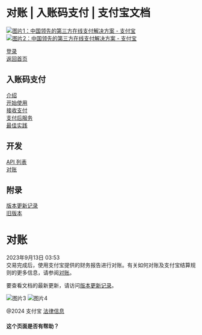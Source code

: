 对账 | 入账码支付 | 支付宝文档
===============

[![图片1：中国领先的第三方在线支付解决方案 - 支付宝](https://ac.alipay.com/storage/2024/3/26/d66c43c0-440d-4c97-9976-f2028a2c8c5e.svg) ![图片2：中国领先的第三方在线支付解决方案 - 支付宝](https://ac.alipay.com/storage/2024/3/26/a48bd336-aea0-4f16-bf83-616eacbb4434.svg)](/docs/)

[登录](https://global.alipay.com/ilogin/account_login.htm?goto=https%3A%2F%2Fglobal.alipay.com%2Fdocs%2Fac%2Fams_ec%2Freconcile)  
[返回首页](../../)

入账码支付
----------

[介绍](/docs/ac/ams_ec/introduction)  
[开始使用](/docs/ac/ams_ec/start)  
[接收支付](/docs/ac/ams_ec/acceptpayment)  
[支付后服务](/docs/ac/ams_ec/postpayment)  
[最佳实践](/docs/ac/ams_ec/bp)  

开发
----

[API 列表](/docs/ac/ams_ec/apilist)  
[对账](/docs/ac/ams_ec/reconcile)  

附录
----

[版本更新记录](/docs/ac/ams_ec/releasenotes)  
[旧版本](/docs/ac/ams_ec/cvgicc)  

对账
===============

2023年9月13日 03:53  
交易完成后，使用支付宝提供的财务报告进行对账。有关如何对账及支付宝结算规则的更多信息，请参阅[对账](https://global.alipay.com/docs/ac/reconcile)。

要查看文档的最新更新，请访问[版本更新记录](https://global.alipay.com/docs/releasenotes)。

![图片3](https://ac.alipay.com/storage/2021/5/20/19b2c126-9442-4f16-8f20-e539b1db482a.png) ![图片4](https://ac.alipay.com/storage/2021/5/20/e9f3f154-dbf0-455f-89f0-b3d4e0c14481.png)

@2024 支付宝 [法律信息](https://global.alipay.com/docs/ac/platform/membership)

#### 这个页面是否有帮助？